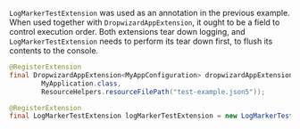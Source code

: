 `LogMarkerTestExtension` was used as an annotation in the previous example. When used together with `DropwizardAppExtension`, it ought to be a field to control execution order. Both extensions tear down logging, and `LogMarkerTestExtension` needs to perform its tear down first, to flush its contents to the console.

```java
@RegisterExtension
final DropwizardAppExtension<MyAppConfiguration> dropwizardAppExtension = new DropwizardAppExtension<>(
        MyApplication.class,
        ResourceHelpers.resourceFilePath("test-example.json5"));

@RegisterExtension
final LogMarkerTestExtension logMarkerTestExtension = new LogMarkerTestExtension();
```
